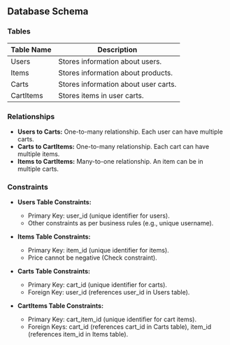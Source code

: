 ## Database Schema

### Tables

| Table Name  | Description                            |
|-------------|----------------------------------------|
| Users       | Stores information about users.        |
| Items       | Stores information about products.      |
| Carts       | Stores information about user carts.   |
| CartItems   | Stores items in user carts.            |

### Relationships

- **Users to Carts:** One-to-many relationship. Each user can have multiple carts.
- **Carts to CartItems:** One-to-many relationship. Each cart can have multiple items.
- **Items to CartItems:** Many-to-one relationship. An item can be in multiple carts.

### Constraints

- **Users Table Constraints:**
  - Primary Key: user_id (unique identifier for users).
  - Other constraints as per business rules (e.g., unique username).

- **Items Table Constraints:**
  - Primary Key: item_id (unique identifier for items).
  - Price cannot be negative (Check constraint).

- **Carts Table Constraints:**
  - Primary Key: cart_id (unique identifier for carts).
  - Foreign Key: user_id (references user_id in Users table).

- **CartItems Table Constraints:**
  - Primary Key: cart_item_id (unique identifier for cart items).
  - Foreign Keys: cart_id (references cart_id in Carts table), item_id (references item_id in Items table).

